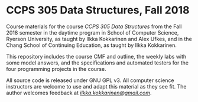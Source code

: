 # CCPS 305 Data Structures, Fall 2018

Course materials for the course *CCPS 305 Data Structures* from the Fall 2018 semester in the daytime program in School of Computer Science, Ryerson University, as taught by Ilkka Kokkarinen and Alex Ufkes, and in the Chang School of Continuing Education, as taught by Ilkka Kokkarinen.

This repository includes the course CMF and outline, the weekly labs with some model answers, and the specifications and automated testers for the four programming projects in the course.

All source code is released under GNU GPL v3. All computer science instructors are welcome to use and adapt this material as they see fit. The author welcomes feedback at *ilkka.kokkarinen@gmail.com*.
